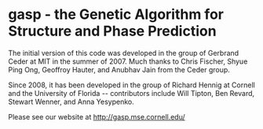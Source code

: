 gasp - the Genetic Algorithm for Structure and Phase Prediction
====

The initial version of this code was developed in the group of Gerbrand Ceder
at MIT in the summer of 2007.  Much thanks to Chris Fischer, Shyue Ping Ong,
Geoffroy Hauter, and Anubhav Jain from the Ceder group.

Since 2008, it has been developed in the group of Richard Hennig at Cornell and
the University of Florida -- contributors include Will Tipton, Ben Revard,
Stewart Wenner, and Anna Yesypenko.

Please see our website at http://gasp.mse.cornell.edu/
